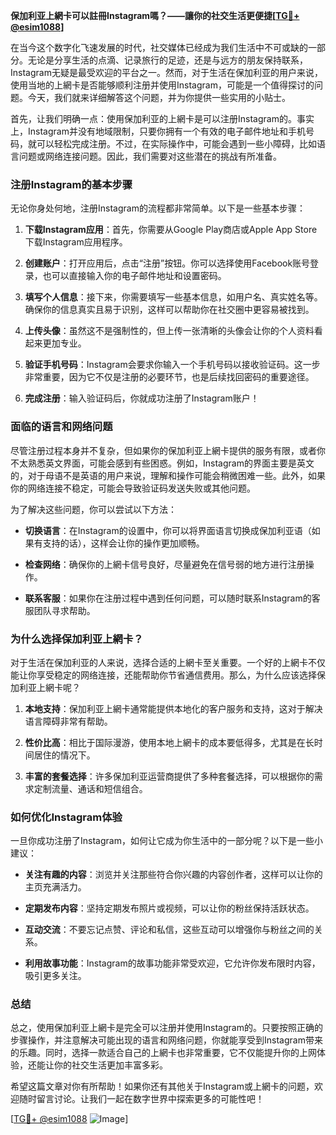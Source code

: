 **保加利亚上網卡可以註冊Instagram嗎？——讓你的社交生活更便捷[[TG💪+ @esim1088](https://t.me/s/esim1088)]**

在当今这个数字化飞速发展的时代，社交媒体已经成为我们生活中不可或缺的一部分。无论是分享生活的点滴、记录旅行的足迹，还是与远方的朋友保持联系，Instagram无疑是最受欢迎的平台之一。然而，对于生活在保加利亚的用户来说，使用当地的上網卡是否能够顺利注册并使用Instagram，可能是一个值得探讨的问题。今天，我们就来详细解答这个问题，并为你提供一些实用的小贴士。

首先，让我们明确一点：使用保加利亚的上網卡是可以注册Instagram的。事实上，Instagram并没有地域限制，只要你拥有一个有效的电子邮件地址和手机号码，就可以轻松完成注册。不过，在实际操作中，可能会遇到一些小障碍，比如语言问题或网络连接问题。因此，我们需要对这些潜在的挑战有所准备。

### 注册Instagram的基本步骤

无论你身处何地，注册Instagram的流程都非常简单。以下是一些基本步骤：

1. **下载Instagram应用**：首先，你需要从Google Play商店或Apple App Store下载Instagram应用程序。
   
2. **创建账户**：打开应用后，点击“注册”按钮。你可以选择使用Facebook账号登录，也可以直接输入你的电子邮件地址和设置密码。

3. **填写个人信息**：接下来，你需要填写一些基本信息，如用户名、真实姓名等。确保你的信息真实且易于识别，这样可以帮助你在社交圈中更容易被找到。

4. **上传头像**：虽然这不是强制性的，但上传一张清晰的头像会让你的个人资料看起来更加专业。

5. **验证手机号码**：Instagram会要求你输入一个手机号码以接收验证码。这一步非常重要，因为它不仅是注册的必要环节，也是后续找回密码的重要途径。

6. **完成注册**：输入验证码后，你就成功注册了Instagram账户！

### 面临的语言和网络问题

尽管注册过程本身并不复杂，但如果你的保加利亚上網卡提供的服务有限，或者你不太熟悉英文界面，可能会感到有些困惑。例如，Instagram的界面主要是英文的，对于母语不是英语的用户来说，理解和操作可能会稍微困难一些。此外，如果你的网络连接不稳定，可能会导致验证码发送失败或其他问题。

为了解决这些问题，你可以尝试以下方法：

- **切换语言**：在Instagram的设置中，你可以将界面语言切换成保加利亚语（如果有支持的话），这样会让你的操作更加顺畅。
  
- **检查网络**：确保你的上網卡信号良好，尽量避免在信号弱的地方进行注册操作。

- **联系客服**：如果你在注册过程中遇到任何问题，可以随时联系Instagram的客服团队寻求帮助。

### 为什么选择保加利亚上網卡？

对于生活在保加利亚的人来说，选择合适的上網卡至关重要。一个好的上網卡不仅能让你享受稳定的网络连接，还能帮助你节省通信费用。那么，为什么应该选择保加利亚上網卡呢？

1. **本地支持**：保加利亚上網卡通常能提供本地化的客户服务和支持，这对于解决语言障碍非常有帮助。

2. **性价比高**：相比于国际漫游，使用本地上網卡的成本要低得多，尤其是在长时间居住的情况下。

3. **丰富的套餐选择**：许多保加利亚运营商提供了多种套餐选择，可以根据你的需求定制流量、通话和短信组合。

### 如何优化Instagram体验

一旦你成功注册了Instagram，如何让它成为你生活中的一部分呢？以下是一些小建议：

- **关注有趣的内容**：浏览并关注那些符合你兴趣的内容创作者，这样可以让你的主页充满活力。

- **定期发布内容**：坚持定期发布照片或视频，可以让你的粉丝保持活跃状态。

- **互动交流**：不要忘记点赞、评论和私信，这些互动可以增强你与粉丝之间的关系。

- **利用故事功能**：Instagram的故事功能非常受欢迎，它允许你发布限时内容，吸引更多关注。

### 总结

总之，使用保加利亚上網卡是完全可以注册并使用Instagram的。只要按照正确的步骤操作，并注意解决可能出现的语言和网络问题，你就能享受到Instagram带来的乐趣。同时，选择一款适合自己的上網卡也非常重要，它不仅能提升你的上网体验，还能让你的社交生活更加丰富多彩。

希望这篇文章对你有所帮助！如果你还有其他关于Instagram或上網卡的问题，欢迎随时留言讨论。让我们一起在数字世界中探索更多的可能性吧！

[[TG💪+ @esim1088](https://t.me/s/esim1088) ![Image](https://i.postimg.cc/4NQfJmqS/Snipaste-2025-05-13-00-14-12.png)]